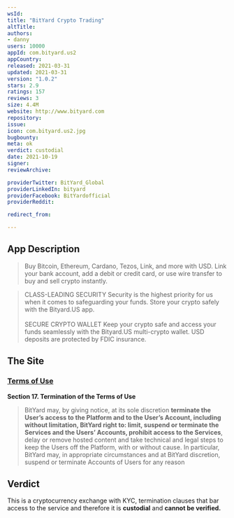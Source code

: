 ```yaml
---
wsId: 
title: "BitYard Crypto Trading"
altTitle: 
authors:
- danny
users: 10000
appId: com.bityard.us2
appCountry: 
released: 2021-03-31
updated: 2021-03-31
version: "1.0.2"
stars: 2.9
ratings: 157
reviews: 3
size: 4.4M
website: http://www.bityard.com
repository: 
issue: 
icon: com.bityard.us2.jpg
bugbounty: 
meta: ok
verdict: custodial
date: 2021-10-19
signer: 
reviewArchive:

providerTwitter: BitYard_Global
providerLinkedIn: bityard
providerFacebook: BitYardofficial
providerReddit: 

redirect_from:

---
```


## App Description

> Buy Bitcoin, Ethereum, Cardano, Tezos, Link, and more with USD. Link your bank account, add a debit or credit card, or use wire transfer to buy and sell crypto instantly.

> CLASS-LEADING SECURITY
Security is the highest priority for us when it comes to safeguarding your funds. Store your crypto safely with the Bityard.US app.<br><br>
SECURE CRYPTO WALLET
Keep your crypto safe and access your funds seamlessly with the Bityard.US multi-crypto wallet. USD deposits are protected by FDIC insurance.

## The Site

### [Terms of Use](https://support.bityard.com/hc/en-us/articles/360039273852-Terms-of-Use)

**Section 17. Termination of the Terms of Use**

> BitYard may, by giving notice, at its sole discretion **terminate the User’s access to the Platform and to the User’s Account, including without limitation, BitYard right to: limit, suspend or terminate the Services and the Users’ Accounts, prohibit access to the Services**, delay or remove hosted content and take technical and legal steps to keep the Users off the Platform, with or without cause. In particular, BitYard may, in appropriate circumstances and at BitYard discretion, suspend or terminate Accounts of Users for any reason

## Verdict

This is a cryptocurrency exchange with KYC, termination clauses that bar access to the service and therefore it is **custodial** and  **cannot be verified.**

